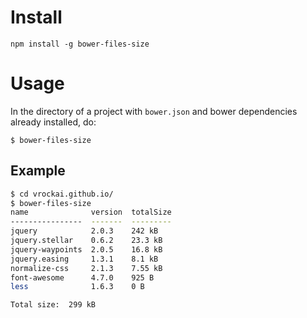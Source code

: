 # Install

`npm install -g bower-files-size`

# Usage

In the directory of a project with `bower.json` and bower dependencies already installed, do:
```
$ bower-files-size
```

## Example

```bash
$ cd vrockai.github.io/
$ bower-files-size 
name              version  totalSize
----------------  -------  ---------
jquery            2.0.3    242 kB   
jquery.stellar    0.6.2    23.3 kB  
jquery-waypoints  2.0.5    16.8 kB  
jquery.easing     1.3.1    8.1 kB   
normalize-css     2.1.3    7.55 kB  
font-awesome      4.7.0    925 B    
less              1.6.3    0 B      

Total size:  299 kB
```